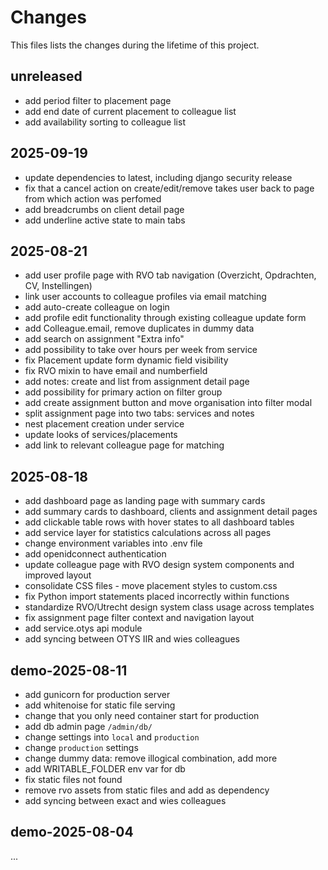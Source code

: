 # Changes
This files lists the changes during the lifetime of this project.

## unreleased
- add period filter to placement page
- add end date of current placement to colleague list
- add availability sorting to colleague list

## 2025-09-19
- update dependencies to latest, including django security release
- fix that a cancel action on create/edit/remove takes user back to page from which action was perfomed
- add breadcrumbs on client detail page
- add underline active state to main tabs

## 2025-08-21
- add user profile page with RVO tab navigation (Overzicht, Opdrachten, CV, Instellingen)
- link user accounts to colleague profiles via email matching
- add auto-create colleague on login
- add profile edit functionality through existing colleague update form
- add Colleague.email, remove duplicates in dummy data
- add search on assignment "Extra info"
- add possibility to take over hours per week from service
- fix Placement update form dynamic field visibility
- fix RVO mixin to have email and numberfield
- add notes: create and list from assignment detail page
- add possibility for primary action on filter group
- add create assignment button and move organisation into filter modal
- split assignment page into two tabs: services and notes
- nest placement creation under service
- update looks of services/placements
- add link to relevant colleague page for matching

## 2025-08-18
- add dashboard page as landing page with summary cards
- add summary cards to dashboard, clients and assignment detail pages
- add clickable table rows with hover states to all dashboard tables
- add service layer for statistics calculations across all pages
- change environment variables into .env file
- add openidconnect authentication
- update colleague page with RVO design system components and improved layout
- consolidate CSS files - move placement styles to custom.css
- fix Python import statements placed incorrectly within functions
- standardize RVO/Utrecht design system class usage across templates
- fix assignment page filter context and navigation layout
- add service.otys api module
- add syncing between OTYS IIR and wies colleagues

## demo-2025-08-11
- add gunicorn for production server
- add whitenoise for static file serving
- change that you only need container start for production
- add db admin page `/admin/db/`
- change settings into `local` and `production`
- change `production` settings
- change dummy data: remove illogical combination, add more
- add WRITABLE_FOLDER env var for db
- fix static files not found
- remove rvo assets from static files and add as dependency
- add syncing between exact and wies colleagues

## demo-2025-08-04
...
